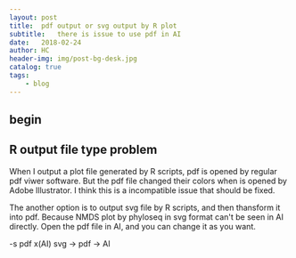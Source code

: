```yaml
---
layout: post
title:  pdf output or svg output by R plot
subtitle:   there is issue to use pdf in AI
date:   2018-02-24
author: HC
header-img: img/post-bg-desk.jpg
catalog: true
tags:
    - blog
---
```


## begin
## R output file type problem
When I output a plot file generated by R scripts, pdf is opened by regular pdf viwer software. But the pdf file changed their colors when is opened by Adobe Illustrator. I think this is a incompatible issue that should be fixed.

The another option is to output svg file by R scripts, and then thansform it into pdf. Because NMDS plot by phyloseq in svg format can't be seen in AI directly. Open the pdf file in AI, and you can change it as you want.

-s
pdf x(AI)
svg -> pdf -> AI
